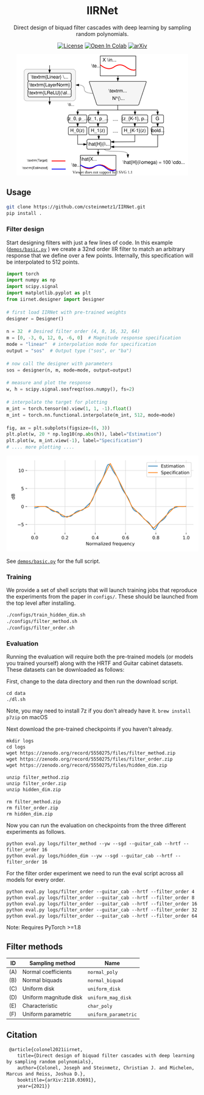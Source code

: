 <div  align="center">

# IIRNet
Direct design of biquad filter cascades with deep learning by sampling random polynomials.

[![License](https://img.shields.io/badge/License-Apache%202.0-blue.svg)](https://opensource.org/licenses/Apache-2.0)
[![Open In Colab](https://colab.research.google.com/assets/colab-badge.svg)](https://colab.research.google.com/github/csteinmetz1/IIRNet/blob/main/demos/demo.ipynb)
[![arXiv](https://img.shields.io/badge/arXiv-2110.03691-b31b1b.svg)](https://arxiv.org/abs/2110.03691)

<img width="450px" src="docs/assets/iirnet-vertical-layers.svg">

</div>

## Usage

```bash
git clone https://github.com/csteinmetz1/IIRNet.git
pip install .
```

### Filter design 
Start designing filters with just a few lines of code. 
In this example ([`demos/basic.py`](demos/basic.py) ) we create a 32nd order IIR filter 
to match an arbitrary response that we define over a few points. 
Internally, this specification will be interpolated to 512 points. 

```Python
import torch
import numpy as np
import scipy.signal
import matplotlib.pyplot as plt
from iirnet.designer import Designer

# first load IIRNet with pre-trained weights
designer = Designer()

n = 32  # Desired filter order (4, 8, 16, 32, 64)
m = [0, -3, 0, 12, 0, -6, 0]  # Magnitude response specification
mode = "linear"  # interpolation mode for specification
output = "sos"  # Output type ("sos", or "ba")

# now call the designer with parameters
sos = designer(n, m, mode=mode, output=output)

# measure and plot the response
w, h = scipy.signal.sosfreqz(sos.numpy(), fs=2)

# interpolate the target for plotting
m_int = torch.tensor(m).view(1, 1, -1).float()
m_int = torch.nn.functional.interpolate(m_int, 512, mode=mode)

fig, ax = plt.subplots(figsize=(6, 3))
plt.plot(w, 20 * np.log10(np.abs(h)), label="Estimation")
plt.plot(w, m_int.view(-1), label="Specification")
# .... more plotting ....
```

<img src="docs/assets/demo.svg">

See [`demos/basic.py`](demos/basic.py) for the full script.

### Training

We provide a set of shell scripts that will launch training jobs 
that reproduce the experiments from the paper in `configs/`.
These should be launched from the top level after installing. 

```Bash
./configs/train_hidden_dim.sh
./configs/filter_method.sh
./configs/filter_order.sh
```

### Evaluation
Running the evaluation will require both the pre-trained models (or models you trained yourself)
along with the HRTF and Guitar cabinet datasets. 
These datasets can be downloaded as follows:

First, change to the data directory and then run the download script.
```
cd data
./dl.sh
```

Note, you may need to install 7z if you don't already have it. 
```brew install p7zip``` on macOS

Next download the pre-trained checkpoints if you haven't already.

```
mkdir logs
cd logs 
wget https://zenodo.org/record/5550275/files/filter_method.zip
wget https://zenodo.org/record/5550275/files/filter_order.zip
wget https://zenodo.org/record/5550275/files/hidden_dim.zip

unzip filter_method.zip
unzip filter_order.zip
unzip hidden_dim.zip

rm filter_method.zip
rm filter_order.zip
rm hidden_dim.zip
```

Now you can run the evaluation on checkpoints from the three different experiments as follows.

```
python eval.py logs/filter_method --yw --sgd --guitar_cab --hrtf --filter_order 16
python eval.py logs/hidden_dim --yw --sgd --guitar_cab --hrtf --filter_order 16
```

For the filter order experiment we need to run the eval script across all models for every order.
```
python eval.py logs/filter_order --guitar_cab --hrtf --filter_order 4
python eval.py logs/filter_order --guitar_cab --hrtf --filter_order 8
python eval.py logs/filter_order --guitar_cab --hrtf --filter_order 16
python eval.py logs/filter_order --guitar_cab --hrtf --filter_order 32
python eval.py logs/filter_order --guitar_cab --hrtf --filter_order 64
```

Note: Requires PyTorch >=1.8

## Filter methods 

| ID  | Sampling method        | Name                  | 
| --- | ---------------------- | --------------------- |
| (A) | Normal coefficients    |  `normal_poly`        |
| (B) | Normal biquads         |  `normal_biquad`      |
| (C) | Uniform disk           |  `uniform_disk`       |
| (D) | Uniform magnitude disk |  `uniform_mag_disk`   |
| (E) | Characteristic         |  `char_poly`          |
| (F) | Uniform parametric     |  `uniform_parametric` |

## Citation
```
 @article{colonel2021iirnet,
    title={Direct design of biquad filter cascades with deep learning by sampling random polynomials},
    author={Colonel, Joseph and Steinmetz, Christian J. and Michelen, Marcus and Reiss, Joshua D.},
    booktitle={arXiv:2110.03691},
    year={2021}}
````